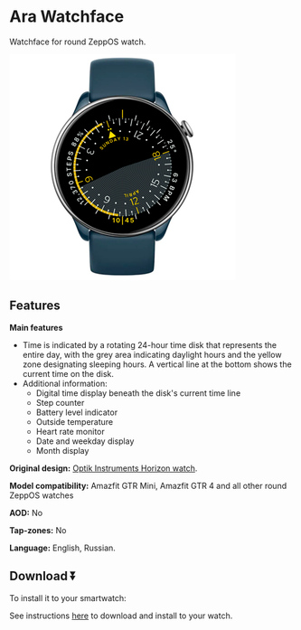 # Ara Watchface
Watchface for round ZeppOS watch.

![demo](./demo-gtr-mini.png)

## Features

**Main features**
- Time is indicated by a rotating 24-hour time disk that represents the entire day, with the grey area indicating daylight hours and the yellow zone designating sleeping hours. A vertical line at the bottom shows the current time on the disk.
- Additional information:
  - Digital time display beneath the disk's current time line
  - Step counter
  - Battery level indicator
  - Outside temperature
  - Heart rate monitor
  - Date and weekday display
  - Month display

**Original design:**
[Optik Instruments Horizon watch](https://watchcomplications.com/2019/04/14/optik-instruments-horizon/).

**Model compatibility:** Amazfit GTR Mini, Amazfit GTR 4 and all other round ZeppOS watches

**AOD:** No

**Tap-zones:** No

**Language:** English, Russian.

## Download ⏬

To install it to your smartwatch:

See instructions [here](https://github.com/novvember/amazfit-watchfaces/blob/main/README.md) to download and install to your watch.
